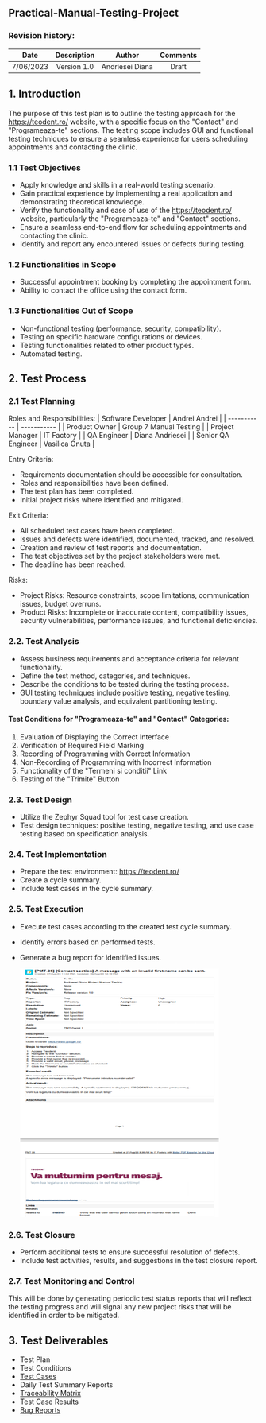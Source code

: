 ## Practical-Manual-Testing-Project

### Revision history:

| Date      | Description | Author    | Comments    |
| :-----------: | :-----------: | :-----------: | :-----------: |
| 7/06/2023      | Version 1.0       |  Andriesei Diana  | Draft    |


## 1. Introduction
The purpose of this test plan is to outline the testing approach for the https://teodent.ro/ website, with a specific focus on the "Contact" and "Programeaza-te" sections. The testing scope includes GUI and functional testing techniques to ensure a seamless experience for users scheduling appointments and contacting the clinic.

### 1.1 Test Objectives
* Apply knowledge and skills in a real-world testing scenario.
* Gain practical experience by implementing a real application and demonstrating theoretical knowledge.
* Verify the functionality and ease of use of the https://teodent.ro/ website, particularly the "Programeaza-te" and "Contact" sections.
* Ensure a seamless end-to-end flow for scheduling appointments and contacting the clinic.
* Identify and report any encountered issues or defects during testing.

### 1.2 Functionalities in Scope
* Successful appointment booking by completing the appointment form.
* Ability to contact the office using the contact form.

### 1.3 Functionalities Out of Scope
* Non-functional testing (performance, security, compatibility).
* Testing on specific hardware configurations or devices.
* Testing functionalities related to other product types.
* Automated testing.

## 2. Test Process
### 2.1 Test Planning
Roles and Responsibilities:
|  Software Developer    |  Andrei Andrei     |
| ----------- | ----------- |
| Product Owner   |  Group 7 Manual Testing       |
| Project Manager   |  IT Factory      |
|  QA Engineer    |  Diana Andriesei    |
|  Senior QA Engineer   | Vasilica Onuta   |

Entry Criteria:
* Requirements documentation should be accessible for consultation.
* Roles and responsibilities have been defined.
* The test plan has been completed.
* Initial project risks where identified and mitigated.

Exit Criteria:
* All scheduled test cases have been completed.
* Issues and defects were identified, documented, tracked, and resolved.
* Creation and review of test reports and documentation.
* The test objectives set by the project stakeholders were met.
* The deadline has been reached.

Risks:
* Project Risks: Resource constraints, scope limitations, communication issues, budget overruns.
* Product Risks: Incomplete or inaccurate content, compatibility issues, security vulnerabilities, performance issues, and functional deficiencies.

### 2.2. Test Analysis
* Assess business requirements and acceptance criteria for relevant functionality.
* Define the test method, categories, and techniques.
* Describe the conditions to be tested during the testing process.
* GUI testing techniques include positive testing, negative testing, boundary value analysis, and equivalent partitioning testing.

#### Test Conditions for "Programeaza-te" and "Contact" Categories:
1. Evaluation of Displaying the Correct Interface
2. Verification of Required Field Marking
3. Recording of Programming with Correct Information
4. Non-Recording of Programming with Incorrect Information
5. Functionality of the "Termeni si conditii" Link
6. Testing of the "Trimite" Button

### 2.3. Test Design
* Utilize the Zephyr Squad tool for test case creation.
* Test design techniques: positive testing, negative testing, and use case testing based on specification analysis.

### 2.4. Test Implementation
* Prepare the test environment: https://teodent.ro/
* Create a cycle summary.
* Include test cases in the cycle summary.

### 2.5. Test Execution
* Execute test cases according to the created test cycle summary.
* Identify errors based on performed tests.
* Generate a bug report for identified issues.
  
  <img src="pozeProiectTeodentJira/BugReport.PNG" width="400" height="500">


### 2.6. Test Closure
* Perform additional tests to ensure successful resolution of defects.
* Include test activities, results, and suggestions in the test closure report.

### 2.7. Test Monitoring and Control
This will be done by generating periodic test status reports that will reflect the testing progress and will signal any new project risks that will be identified in order to be mitigated.

## 3. Test Deliverables
* Test Plan
* Test Conditions
* [Test Cases](TestingDocumentation/CycleSummaryTeodent)
* Daily Test Summary Reports
* [Traceability Matrix](TestingDocumentation/MatriceaTrasabilitatii)
* Test Case Results
* [Bug Reports](TestingDocumentation/RaportDeBug-uri)

